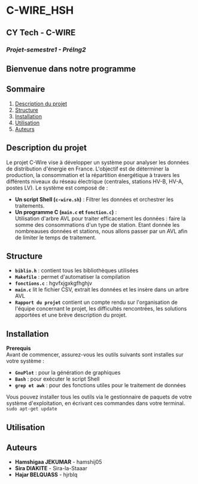 # C-WIRE_HSH
## **************CY Tech - C-WIRE**************

### ***Projet-semestre1 - PréIng2***
## **Bienvenue dans notre programme**

## Sommaire
1. [Description du projet](#description-du-projet)
2. [Structure](#structure)
3. [Installation](#installation)
4. [Utilisation](#utilisation)
5. [Auteurs](#auteurs)

## Description du projet     
Le projet C-Wire vise à développer un système pour analyser les données de distribution d'énergie en France. L'objectif est de déterminer la production, la consommation et la répartition énergétique à travers les différents niveaux du réseau électrique (centrales, stations HV-B, HV-A, postes LV).
Le système est composé de :
- **Un script Shell (`c-wire.sh`)** :
  Filtrer les données et orchestrer les traitements.  
-  **Un programme C (`main.c` et `fonction.c`)** :  
 Utilisation d'arbre AVL pour traiter efficacement les données : faire la somme des consommations d'un type de station. Etant donnée les nombreauses données et stations, nous allons passer par un AVL afin de limiter le temps de traitement.  

## Structure 
  - **`biblio.h`** : contient tous les bibliothèques utilisées  
  - **`Makefile`** : permet d'automatiser la compilation  
  - **`fonctions.c`** :  hgvfxjgxkgfhghjv
  - **`main.c`** lit le fichier CSV, extrait les données et les insère dans un arbre AVL  
  - **`Rapport du projet`** contient un compte rendu sur l'organisation de l'équipe concernant le projet, les difficultés rencontrées, les solutions apportées et une brève description du projet.  

## Installation
 **Prerequis**  
Avant de commencer, assurez-vous les outils suivants sont installes sur votre système :   
- **`GnuPlot`** : pour la génération de graphiques
- **`Bash`** : pour exécuter le script Shell
- **`grep et awk`** : pour des fonctions utiles pour le traitement de données

Vous pouvez installer tous les outils via le gestionnaire de paquets de votre système d'exploitation, en écrivant ces commandes dans votre terminal.
   `sudo apt-get update`
  
## Utilisation

## Auteurs    
- **Hamshigaa JEKUMAR** - hamshij05  
- **Sira DIAKITE** - Sira-la-Staaar  
- **Hajar BELQUASS** - hjrblq  
